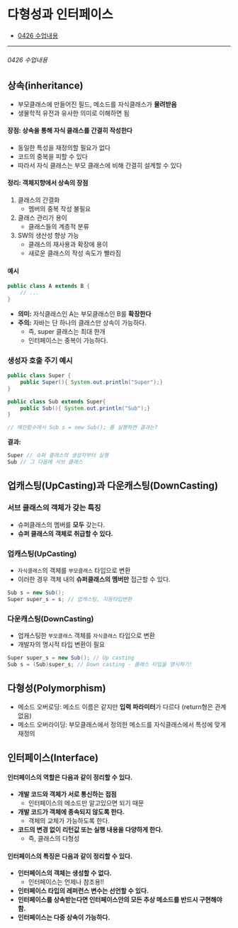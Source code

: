# 다형성과 인터페이스

- [0426 수업내용](#0426-수업내용)

---

###### 0426 수업내용

## 상속(inheritance)

- 부모클래스에 만들어진 필드, 메소드를 자식클래스가 **물려받음** 
- 생물학적 유전과 유사한 의미로 이해하면 됨

#### 장점: 상속을 통해 자식 클래스를 간결히 작성한다

- 동일한 특성을 재정의할 필요가 없다
- 코드의 중복을 피할 수 있다
- 따라서 자식 클래스는 부모 클래스에 비해 간결히 설계할 수 있다



#### 정리: 객체지향에서 상속의 장점

1. 클래스의 간결화
   - 멤버의 중복 작성 불필요
2. 클래스 관리가 용이
   - 클래스들의 계층적 분류
3. SW의 생산성 향상 가능
   - 클래스의 재사용과 확장에 용이
   - 새로운 클래스의 작성 속도가 빨라짐



#### 예시

``` java
public class A extends B {
    // ...
}
```

- **의미:** 자식클래스인 A는 부모클래스인 B를 **확장한다**
- **주의:** 자바는 단 하나의 클래스만 상속이 가능하다.
  - 즉, super 클래스는 최대 한개
  - 인터페이스는 중복이 가능하다.



### 생성자 호출 주기 예시

``` java
public class Super {
    public Super(){ System.out.println("Super");}
}

public class Sub extends Super{
    public Sub(){ System.out.println("Sub");}
}

// 메인함수에서 Sub s = new Sub(); 를 실행하면 결과는?
```

**결과:**

```java
Super // 슈퍼 클래스의 생성자부터 실행
Sub // 그 다음에 서브 클래스
```





## 업캐스팅(UpCasting)과 다운캐스팅(DownCasting)

### 서브 클래스의 객체가 갖는 특징

- 슈퍼클래스의 멤버를 **모두** 갖는다.
- **슈퍼 클래스의 객체로 취급할 수 있다.**



### 업캐스팅(UpCasting)

- `자식클래스`의 객체를 `부모클래스` 타입으로 변환
- 이러한 경우 객체 내의 **슈퍼클래스의 멤버만** 접근할 수 있다.

```java
Sub s = new Sub();
Super super_s = s; // 업캐스팅, 자동타입변환
```



### 다운캐스팅(DownCasting)

- 업캐스팅한 `부모클래스` 객체를 `자식클래스` 타입으로 변환
- 개발자의 명시적 타입 변환이 필요

```java
Super super_s = new Sub(); // Up casting
Sub s = (Sub)super_s; // Down casting - 클래스 타입을 명시하기!
```



## 다형성(Polymorphism)

- 메소드 오버로딩: 메소드 이름은 같지만 **입력 파라미터**가 다르다 (return형은 관계없음)
- 메소드 오버라이딩: 부모클래스에서 정의한 메소드를 자식클래스에서 특성에 맞게 재정의



## 인터페이스(Interface)

#### 인터페이스의 역할은 다음과 같이 정리할 수 있다.

- **개발 코드와 객체가 서로 통신하는 접점**
  - 인터페이스의 메소드만 알고있으면 되기 때문
- **개발 코드가 객체에 종속되지 않도록 한다.**
  - 객체의 교체가 가능하도록 한다.
- **코드의 변경 없이 리턴값 또는 실행 내용을 다양하게 한다.**
  - 즉, 클래스의 다형성



#### 인터페이스의 특징은 다음과 같이 정리할 수 있다.

- **인터페이스의 객체는 생성할 수 없다.**
  - 인터페이스는 언제나 참조용!!
- **인터페이스 타입의 레퍼런스 변수는 선언할 수 있다.**
- **인터페이스를 상속받는다면 인터페이스안의 모든 추상 메소드를 반드시 구현해야 함.**
- **인터페이스는 다중 상속이 가능하다.**



